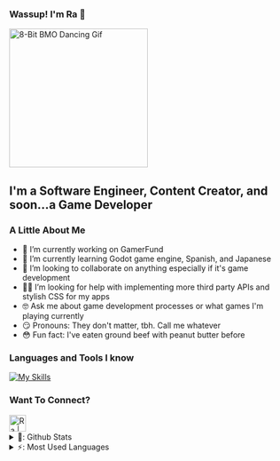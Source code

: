 ### Wassup! I'm Ra 👋

<div id="badges">
  <img src="https://komarev.com/ghpvc/?username=ra-the-husky&style=flat-square&color=blue" alt=""/>  
</div>


<img aling="right" alt="8-Bit BMO Dancing Gif" src="https://i.gifer.com/Paz.gif" width="250" height="250" />

## I'm a Software Engineer, Content Creator, and soon...a Game Developer
### A Little About Me

- 💪 I’m currently working on GamerFund
- 🤯 I’m currently learning Godot game engine, Spanish, and Japanese
- 👯 I’m looking to collaborate on anything especially if it's game development 
- 😵‍💫 I’m looking for help with implementing more third party APIs and stylish CSS for my apps
- 🤓 Ask me about game development processes or what games I'm playing currently
- 😏 Pronouns: They don't matter, tbh. Call me whatever
- 😳 Fun fact: I've eaten ground beef with peanut butter before

### Languages and Tools I know
[![My Skills](https://skillicons.dev/icons?i=aws,bash,css,discord,docker,flask,git,github,godot,js,nodejs,npm,postgres,postman,powershell,py,sqlite,sequelize,ubuntu,vite,vscode,&theme=dark&perline=5)](https://skillicons.dev)

### Want To Connect?

[<img align="left" alt="Ra | LinkedIn" width="30px"  src="https://cdn.jsdelivr.net/npm/simple-icons@v3/icons/linkedin.svg" />][linkedin]
<br />

<details>
 <summary>🧮: Github Stats</summary>
   <img align="left" alt="Ra's GitHub Stats" src="https://github-readme-stats.vercel.app/api?username=ra-the-husky&show_icons=true&hide_border=true" />
</details>
 
<details>
 <summary>⚡: Most Used Languages</summary>
<img align="left" alt="Ra's GitHub Top Languages" src="https://github-readme-stats.vercel.app/api/top-langs/?username=ra-the-husky" /> 
</details>



[linkedin]: https://www.linkedin.com/in/rasheed-lindsey-4a67a95a
<!-- [portfolio]: to be added soon -->

